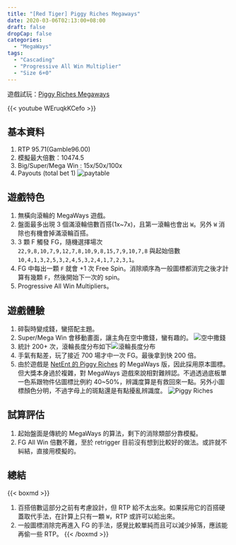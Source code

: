 ```yaml
---
title: "[Red Tiger] Piggy Riches Megaways"
date: 2020-03-06T02:13:00+08:00
draft: false
dropCap: false
categories:
  - "MegaWays"
tags:
  - "Cascading"
  - "Progressive All Win Multiplier"
  - "Size 6+0"
---
```


遊戲試玩：[Piggy Riches Megaways](https://www.redtiger.com/games/piggy-riches-tm-megaways-tm)

{{< youtube WEruqkKCefo >}}

<!--more-->

## 基本資料

1. RTP 95.71(Gamble96.00)
2. 模擬最大倍數：10474.5
3. Big/Super/Mega Win : 15x/50x/100x
4. Payouts (total bet 1)
   ![paytable](https://i.imgur.com/WHC7lGP.png)

## 遊戲特色

1. 無橫向滾輪的 MegaWays 遊戲。
2. 盤面最多出現 3 個滿滾輪倍數百搭(1x~7x)，且第一滾輪也會出 `W`。另外 `W` 消除也有機會掉滿滾輪百搭。
3. 3 顆 F 觸發 FG，隨機選擇場次 `22,9,8,10,7,9,12,7,8,10,9,8,15,7,9,10,7,8` 與起始倍數 `10,4,1,3,2,5,3,2,4,5,3,2,4,1,7,2,3,1`。
4. FG 中每出一顆 `F` 就會 +1 次 Free Spin。消除順序為一般圖標都消完之後才計算有幾顆 `F`，然後開始下一次的 spin。
5. Progressive All Win Multipliers。

## 遊戲體驗

1. 碎裂時變成錢，蠻搭配主題。
2. Super/Mega Win 會移動畫面，讓主角在空中撒錢，蠻有趣的。
   ![空中撒錢](https://i.imgur.com/aaSNwD2.png)
3. 統計 200+ 次，滾輪長度分布如下![滾輪長度分布](https://i.imgur.com/YIaGio7.png)
4. 手氣有點差，玩了接近 700 場才中一次 FG。最後拿到快 200 倍。
5. 由於遊戲是 [NetEnt 的 Piggy Riches](https://games.netent.com/video-slots/piggy-riches/) 的 MegaWays 版，因此採用原本圖標。但大獎本身過於複雜，對 MegaWays 遊戲來說相對難辨認。不過透過底板單一色系跟物件佔圖標比例約 40~50%，辨識度算是有救回來一點。另外小圖標顏色分明，不過字母上的斑點還是有點擾亂辨識度。
   ![Piggy Riches](https://i.imgur.com/H10JW64.png)

## 試算評估

1. 起始盤面是傳統的 MegaWays 的算法，剩下的消除類部分靠模擬。
2. FG All Win 倍數不難，至於 retrigger 目前沒有想到比較好的做法。或許就不糾結，直接用模擬的。

## 總結

{{< boxmd >}}

1. 百搭倍數這部分之前有考慮設計，但 RTP 給不太出來。如果採用它的百搭硬蓋取代手法，在計算上只有一顆 `W`，RTP 或許可以給出來。
2. 一般圖標消除完再進入 FG 的手法，感覺比較單純而且可以減少掉落，應該能再偷一些 RTP。
   {{< /boxmd >}}
